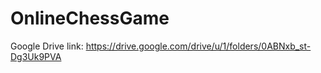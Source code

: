 # OnlineChessGame

Google Drive link:
https://drive.google.com/drive/u/1/folders/0ABNxb_st-Dg3Uk9PVA
